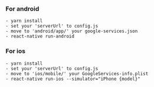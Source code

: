 ### For android
`````
- yarn install
- set your 'serverUrl' to config.js
- move to 'android/app/' your google-services.json
- react-native run-android
`````
### For ios
`````
- yarn install
- set your 'serverUrl' to config.js
- move to 'ios/mobile/' your GoogleServices-info.plist
- react-native run-ios --simulator="iPhone {model}"
`````
